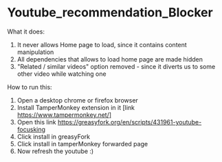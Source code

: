 # Youtube_recommendation_Blocker

What it does:
  1. It never allows Home page to load, since it contains content manipulation
  2. All dependencies that allows to load home page are made hidden
  3. "Related / similar videos" option removed - since it diverts us to some other video while watching one

How to run this:
  1. Open a desktop chrome or firefox browser
  2. Install TamperMonkey extension in it [link https://www.tampermonkey.net/]
  3. Open this link https://greasyfork.org/en/scripts/431961-youtube-focusking
  4. Click install in greasyFork
  5. Click install in tamperMonkey forwarded page
  6. Now refresh the youtube :)
